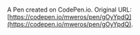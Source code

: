 # 

A Pen created on CodePen.io. Original URL: [https://codepen.io/mweros/pen/gOyYpdQ](https://codepen.io/mweros/pen/gOyYpdQ).

